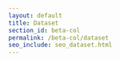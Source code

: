 ```yaml
---
layout: default
title: Dataset
section_id: beta-col
permalink: /beta-col/dataset
seo_include: seo_dataset.html
---
```


<div class="row" style="background: white; margin-top: 20px; margin-bottom: 60px">
  <div id="dataset"></div>
</div>
  <script>
      'use strict';

const e = React.createElement;

class PublicTaxon extends React.Component {

    render() {
     
  
      return e(
        ColBrowser.Dataset,
        { catalogueKey: '{{ site.react.datasetKey }}' , pathToTree: '{{ site.react.pathToTree }}', auth: '{{ site.react.auth }}', pathToSearch: '{{ site.react.pathToSearch }}', pageTitleTemplate: 'COL | __dataset__'}
      );
    }
  }

const domContainer = document.querySelector('#dataset');
ReactDOM.render(e(PublicTaxon), domContainer);
  </script>